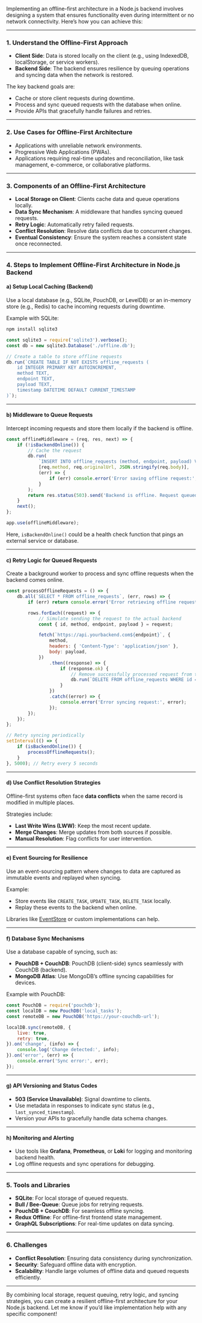 Implementing an offline-first architecture in a Node.js backend involves designing a system that ensures functionality even during intermittent or no network connectivity. Here’s how you can achieve this:

---

### 1. **Understand the Offline-First Approach**
   - **Client Side**: Data is stored locally on the client (e.g., using IndexedDB, localStorage, or service workers).
   - **Backend Side**: The backend ensures resilience by queuing operations and syncing data when the network is restored.

The key backend goals are:
   - Cache or store client requests during downtime.
   - Process and sync queued requests with the database when online.
   - Provide APIs that gracefully handle failures and retries.

---

### 2. **Use Cases for Offline-First Architecture**
   - Applications with unreliable network environments.
   - Progressive Web Applications (PWAs).
   - Applications requiring real-time updates and reconciliation, like task management, e-commerce, or collaborative platforms.

---

### 3. **Components of an Offline-First Architecture**
   - **Local Storage on Client**: Clients cache data and queue operations locally.
   - **Data Sync Mechanism**: A middleware that handles syncing queued requests.
   - **Retry Logic**: Automatically retry failed requests.
   - **Conflict Resolution**: Resolve data conflicts due to concurrent changes.
   - **Eventual Consistency**: Ensure the system reaches a consistent state once reconnected.

---

### 4. **Steps to Implement Offline-First Architecture in Node.js Backend**

#### a) **Setup Local Caching (Backend)**
   Use a local database (e.g., SQLite, PouchDB, or LevelDB) or an in-memory store (e.g., Redis) to cache incoming requests during downtime.

   Example with SQLite:
   ```bash
   npm install sqlite3
   ```

   ```javascript
   const sqlite3 = require('sqlite3').verbose();
   const db = new sqlite3.Database('./offline.db');

   // Create a table to store offline requests
   db.run(`CREATE TABLE IF NOT EXISTS offline_requests (
       id INTEGER PRIMARY KEY AUTOINCREMENT,
       method TEXT,
       endpoint TEXT,
       payload TEXT,
       timestamp DATETIME DEFAULT CURRENT_TIMESTAMP
   )`);
   ```

---

#### b) **Middleware to Queue Requests**
   Intercept incoming requests and store them locally if the backend is offline.

   ```javascript
   const offlineMiddleware = (req, res, next) => {
       if (!isBackendOnline()) {
           // Cache the request
           db.run(
               `INSERT INTO offline_requests (method, endpoint, payload) VALUES (?, ?, ?)`,
               [req.method, req.originalUrl, JSON.stringify(req.body)],
               (err) => {
                   if (err) console.error('Error saving offline request:', err);
               }
           );
           return res.status(503).send('Backend is offline. Request queued.');
       }
       next();
   };

   app.use(offlineMiddleware);
   ```

   Here, `isBackendOnline()` could be a health check function that pings an external service or database.

---

#### c) **Retry Logic for Queued Requests**
   Create a background worker to process and sync offline requests when the backend comes online.

   ```javascript
   const processOfflineRequests = () => {
       db.all(`SELECT * FROM offline_requests`, (err, rows) => {
           if (err) return console.error('Error retrieving offline requests:', err);

           rows.forEach((request) => {
               // Simulate sending the request to the actual backend
               const { id, method, endpoint, payload } = request;

               fetch(`https://api.yourbackend.com${endpoint}`, {
                   method,
                   headers: { 'Content-Type': 'application/json' },
                   body: payload,
               })
                   .then((response) => {
                       if (response.ok) {
                           // Remove successfully processed request from the queue
                           db.run(`DELETE FROM offline_requests WHERE id = ?`, id);
                       }
                   })
                   .catch((error) => {
                       console.error('Error syncing request:', error);
                   });
           });
       });
   };

   // Retry syncing periodically
   setInterval(() => {
       if (isBackendOnline()) {
           processOfflineRequests();
       }
   }, 5000); // Retry every 5 seconds
   ```

---

#### d) **Use Conflict Resolution Strategies**
   Offline-first systems often face **data conflicts** when the same record is modified in multiple places.

   Strategies include:
   - **Last Write Wins (LWW)**: Keep the most recent update.
   - **Merge Changes**: Merge updates from both sources if possible.
   - **Manual Resolution**: Flag conflicts for user intervention.

---

#### e) **Event Sourcing for Resilience**
   Use an event-sourcing pattern where changes to data are captured as immutable events and replayed when syncing.

   Example:
   - Store events like `CREATE_TASK`, `UPDATE_TASK`, `DELETE_TASK` locally.
   - Replay these events to the backend when online.

   Libraries like [EventStore](https://eventstore.com/) or custom implementations can help.

---

#### f) **Database Sync Mechanisms**
   Use a database capable of syncing, such as:
   - **PouchDB + CouchDB**: PouchDB (client-side) syncs seamlessly with CouchDB (backend).
   - **MongoDB Atlas**: Use MongoDB’s offline syncing capabilities for devices.

   Example with PouchDB:
   ```javascript
   const PouchDB = require('pouchdb');
   const localDB = new PouchDB('local_tasks');
   const remoteDB = new PouchDB('https://your-couchdb-url');

   localDB.sync(remoteDB, {
       live: true,
       retry: true,
   }).on('change', (info) => {
       console.log('Change detected:', info);
   }).on('error', (err) => {
       console.error('Sync error:', err);
   });
   ```

---

#### g) **API Versioning and Status Codes**
   - **503 (Service Unavailable)**: Signal downtime to clients.
   - Use metadata in responses to indicate sync status (e.g., `last_synced_timestamp`).
   - Version your APIs to gracefully handle data schema changes.

---

#### h) **Monitoring and Alerting**
   - Use tools like **Grafana**, **Prometheus**, or **Loki** for logging and monitoring backend health.
   - Log offline requests and sync operations for debugging.

---

### 5. **Tools and Libraries**
- **SQLite**: For local storage of queued requests.
- **Bull / Bee-Queue**: Queue jobs for retrying requests.
- **PouchDB + CouchDB**: For seamless offline syncing.
- **Redux Offline**: For offline-first frontend state management.
- **GraphQL Subscriptions**: For real-time updates on data syncing.

---

### 6. **Challenges**
- **Conflict Resolution**: Ensuring data consistency during synchronization.
- **Security**: Safeguard offline data with encryption.
- **Scalability**: Handle large volumes of offline data and queued requests efficiently.

---

By combining local storage, request queuing, retry logic, and syncing strategies, you can create a resilient offline-first architecture for your Node.js backend. Let me know if you’d like implementation help with any specific component!
